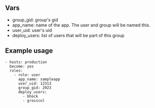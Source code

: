 ## Vars

* group_gid: group's gid
* app_name: name of the app.  The user and group will be named this.
* user_uid: user's uid
* deploy_users: list of users that will be part of this group


## Example usage

    - hosts: production
      become: yes
      roles:
        - role: user
          app_name: sampleapp
          user_uid: 12313
          group_gid: 2923
          deploy_users:
            - bhock
            - grosscol